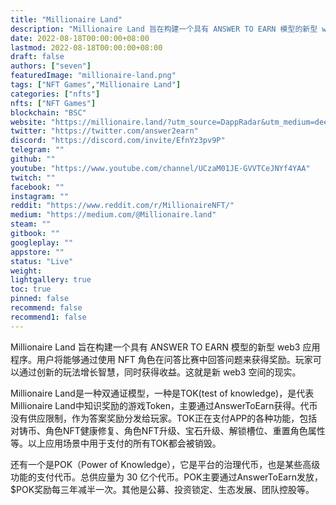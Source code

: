 ```yaml
---
title: "Millionaire Land"
description: "Millionaire Land 旨在构建一个具有 ANSWER TO EARN 模型的新型 web3 应用程序。用户将能够通过使用 NFT 角色在问答比赛中回答问题来获得奖励。玩家可以通过创新的玩法增长智慧，同时获得收益。这就是新 web3 空间的现实"
date: 2022-08-18T00:00:00+08:00
lastmod: 2022-08-18T00:00:00+08:00
draft: false
authors: ["seven"]
featuredImage: "millionaire-land.png"
tags: ["NFT Games","Millionaire Land"]
categories: ["nfts"]
nfts: ["NFT Games"]
blockchain: "BSC"
website: "https://millionaire.land/?utm_source=DappRadar&utm_medium=deeplink&utm_campaign=visit-website"
twitter: "https://twitter.com/answer2earn"
discord: "https://discord.com/invite/EfnYz3pv9P"
telegram: ""
github: ""
youtube: "https://www.youtube.com/channel/UCzaM01JE-GVVTCeJNYf4YAA"
twitch: ""
facebook: ""
instagram: ""
reddit: "https://www.reddit.com/r/MillionaireNFT/"
medium: "https://medium.com/@Millionaire.land"
steam: ""
gitbook: ""
googleplay: ""
appstore: ""
status: "Live"
weight: 
lightgallery: true
toc: true
pinned: false
recommend: false
recommend1: false
---
```

Millionaire Land 旨在构建一个具有 ANSWER TO EARN 模型的新型 web3 应用程序。用户将能够通过使用 NFT 角色在问答比赛中回答问题来获得奖励。玩家可以通过创新的玩法增长智慧，同时获得收益。这就是新 web3 空间的现实。

Millionaire Land是一种双通证模型，一种是TOK(test of knowledge)，是代表Millionaire Land中知识奖励的游戏Token，主要通过AnswerToEarn获得。代币没有供应限制，作为答案奖励分发给玩家。TOK正在支付APP的各种功能，包括对铸币、角色NFT健康修复、角色NFT升级、宝石升级、解锁槽位、重置角色属性等。以上应用场景中用于支付的所有TOK都会被销毁。

还有一个是POK（Power of Knowledge），它是平台的治理代币，也是某些高级功能的支付代币。总供应量为 30 亿个代币。POK主要通过AnswerToEarn发放，$POK奖励每三年减半一次。其他是公募、投资锁定、生态发展、团队控股等。